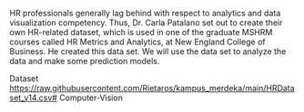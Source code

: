 HR professionals generally lag behind with respect to analytics and data visualization competency. Thus, Dr. Carla Patalano set out to create their own HR-related dataset, which is used in one of the graduate MSHRM courses called HR Metrics and Analytics, at New England College of Business. He created this data set. We will use the data set to analyze the data and make some prediction models.

Dataset
https://raw.githubusercontent.com/Rietaros/kampus_merdeka/main/HRDataset_v14.csv# Computer-Vision
